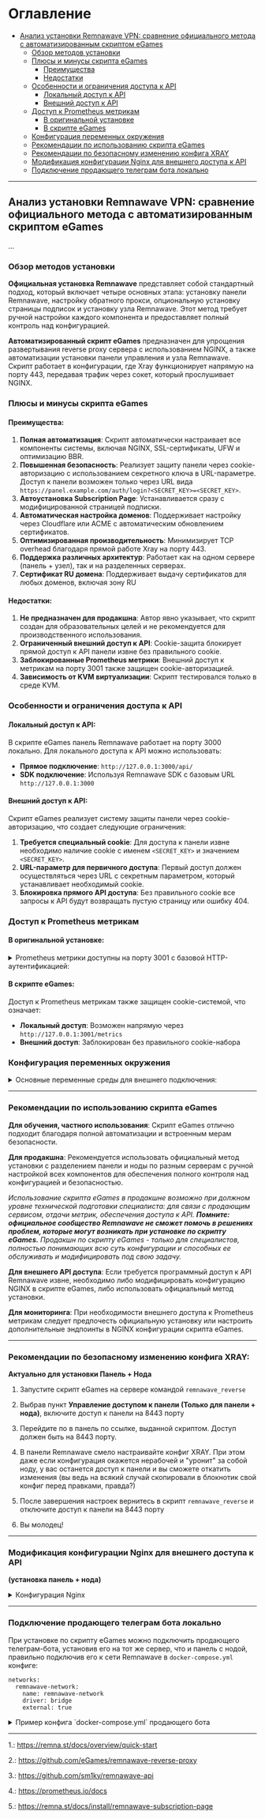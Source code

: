 # Оглавление

- [Анализ установки Remnawave VPN: сравнение официального метода с автоматизированным скриптом eGames](#анализ-установки-remnawave-vpn-сравнение-официального-метода-с-автоматизированным-скриптом-egames)
  - [Обзор методов установки](#обзор-методов-установки)
  - [Плюсы и минусы скрипта eGames](#плюсы-и-минусы-скрипта-egames)
    - [Преимущества](#преимущества)
    - [Недостатки](#недостатки)
  - [Особенности и ограничения доступа к API](#особенности-и-ограничения-доступа-к-api)
    - [Локальный доступ к API](#локальный-доступ-к-api)
    - [Внешний доступ к API](#внешний-доступ-к-api)
  - [Доступ к Prometheus метрикам](#доступ-к-prometheus-метрикам)
    - [В оригинальной установке](#в-оригинальной-установке)
    - [В скрипте eGames](#в-скрипте-egames)
  - [Конфигурация переменных окружения](#конфигурация-переменных-окружения)
  - [Рекомендации по использованию скрипта eGames](#рекомендации-по-использованию-скрипта-egames)
  - [Рекомендации по безопасному изменению конфига XRAY](#рекомендации-по-безопасному-изменению-конфига-xray)
  - [Модификация конфигурации Nginx для внешнего доступа к API](#модификация-конфигурации-nginx-для-внешнего-доступа-к-api)
  - [Подключение продающего телеграм бота локально](#подключение-продающего-телеграм-бота-локально)

---

## Анализ установки Remnawave VPN: сравнение официального метода с автоматизированным скриптом eGames
...


### Обзор методов установки

**Официальная установка Remnawave** представляет собой стандартный подход, который включает четыре основных этапа: установку панели Remnawave, настройку обратного прокси, опциональную установку страницы подписок и установку узла Remnawave. Этот метод требует ручной настройки каждого компонента и предоставляет полный контроль над конфигурацией.

**Автоматизированный скрипт eGames** предназначен для упрощения развертывания reverse proxy сервера с использованием NGINX, а также автоматизации установки панели управления и узла Remnawave. Скрипт работает в конфигурации, где Xray функционирует напрямую на порту 443, передавая трафик через сокет, который прослушивает NGINX.

### Плюсы и минусы скрипта eGames

#### Преимущества:

1. **Полная автоматизация**: Скрипт автоматически настраивает все компоненты системы, включая NGINX, SSL-сертификаты, UFW и оптимизацию BBR.
2. **Повышенная безопасность**: Реализует защиту панели через cookie-авторизацию с использованием секретного ключа в URL-параметре. Доступ к панели возможен только через URL вида `https://panel.example.com/auth/login?<SECRET_KEY>=<SECRET_KEY>`.
3. **Автоустановка Subscription Page**: Устанавливается сразу с модифицированной страницей подписки.
4. **Автоматическая настройка доменов**: Поддерживает настройку через Cloudflare или ACME с автоматическим обновлением сертификатов.
5. **Оптимизированная производительность**: Минимизирует TCP overhead благодаря прямой работе Xray на порту 443.
6. **Поддержка различных архитектур**: Работает как на одном сервере (панель + узел), так и на разделенных серверах.
7. **Сертификат RU домена**: Поддерживает выдачу сертификатов для любых доменов, включая зону RU

#### Недостатки:

1. **Не предназначен для продакшна**: Автор явно указывает, что скрипт создан для образовательных целей и не рекомендуется для производственного использования.
2. **Ограниченный внешний доступ к API**: Cookie-защита блокирует прямой доступ к API панели извне без правильного cookie.
3. **Заблокированные Prometheus метрики**: Внешний доступ к метрикам на порту 3001 также защищен cookie-авторизацией.
4. **Зависимость от KVM виртуализации**: Скрипт тестировался только в среде KVM.

### Особенности и ограничения доступа к API

#### Локальный доступ к API:

В скрипте eGames панель Remnawave работает на порту 3000 локально. Для локального доступа к API можно использовать:

- **Прямое подключение**: `http://127.0.0.1:3000/api/`
- **SDK подключение**: Используя Remnawave SDK с базовым URL `http://127.0.0.1:3000`


#### Внешний доступ к API:

Скрипт eGames реализует систему защиты панели через cookie-авторизацию, что создает следующие ограничения:

1. **Требуется специальный cookie**: Для доступа к панели извне необходимо наличие cookie с именем `<SECRET_KEY>` и значением `<SECRET_KEY>`.
2. **URL-параметр для первичного доступа**: Первый доступ должен осуществляться через URL с секретным параметром, который устанавливает необходимый cookie.
3. **Блокировка прямого API доступа**: Без правильного cookie все запросы к API будут возвращать пустую страницу или ошибку 404.

### Доступ к Prometheus метрикам

#### В оригинальной установке:

<details>
  <summary>Prometheus метрики доступны на порту 3001 с базовой HTTP-аутентификацией:</summary>

```yaml
scrape_configs:
  - job_name: 'remnawave'
    scheme: http
    metrics_path: /metrics
    static_configs:
      - targets: ['remnawave:3001']
    basic_auth:
      username: admin
      password: change_me
```
</details>


#### В скрипте eGames:

Доступ к Prometheus метрикам также защищен cookie-системой, что означает:

- **Локальный доступ**: Возможен напрямую через `http://127.0.0.1:3001/metrics`
- **Внешний доступ**: Заблокирован без правильного cookie-набора


### Конфигурация переменных окружения

<details>
  <summary>Основные переменные среды для внешнего подключения:</summary>

| Переменная | Назначение | Значение по умолчанию |
| :-- | :-- | :-- |
| `APP_PORT` | Порт панели | 3000 |
| `METRICS_PORT` | Порт метрик | 3001 |
| `METRICS_USER` | Пользователь метрик | admin |
| `METRICS_PASS` | Пароль метрик | change_me |
| `JWT_AUTH_SECRET` | Секрет JWT авторизации | change_me |
| `JWT_API_TOKENS_SECRET` | Секрет API токенов | change_me |

</details>

---

### Рекомендации по использованию скрипта eGames

**Для обучения, частного использования**: Скрипт eGames отлично подходит благодаря полной автоматизации и встроенным мерам безопасности.

**Для продакшна**: Рекомендуется использовать официальный метод установки с разделением панели и ноды по разным серверам с ручной настройкой всех компонентов для обеспечения полного контроля над конфигурацией и безопасностью. 

*Использование скрипта eGames в продакшне возможно при должном уровне технической подготовки специалиста: для связи с продающим сервисом, отдачи метрик, обеспечения доступа к API. **Помните: официальное сообщество Remnawave не сможет помочь в решениях проблем, которые могут возникать при установке по скрипту eGames.** Продакшн по скрипту eGames - только для специалистов, полностью понимающих всю суть конфигурации и способных ее обслуживать и модифицировать под свою задачу.*

**Для внешнего API доступа**: Если требуется программный доступ к API Remnawave извне, необходимо либо модифицировать конфигурацию NGINX в скрипте eGames, либо использовать официальный метод установки.

**Для мониторинга**: При необходимости внешнего доступа к Prometheus метрикам следует предпочесть официальную установку или настроить дополнительные эндпоинты в NGINX конфигурации скрипта eGames.

---

### Рекомендации по безопасному изменению конфига XRAY:

**Актуально для установки Панель + Нода**

1. Запустите скрипт eGames на сервере командой `remnawave_reverse`

2.  Выбрав пункт **Управление доступом к панели (Только для панели + нода)**, включите доступ к панели на 8443 порту

3.  Перейдите по в панель по ссылке, выданной скриптом. Доступ должен быть на 8443 порту.

4.  В панели Remnawave смело настраивайте конфиг XRAY. При этом даже если конфигурация окажется нерабочей и "уронит" за собой ноду, у вас останется доступ к панели и вы сможете откатить изменения (вы ведь на всякий случай скопировали в блокнотик свой конфиг перед правками, правда?)

5.  После завершения настроек вернитесь в скрипт `remnawave_reverse` и отключите доступ к панели на 8443 порту

6.  Вы молодец!


---


### Модификация конфигурации Nginx для внешнего доступа к API

 **(установка панель + нода)**


<details>
  <summary>Конфигурация Nginx</summary>

  Добавляем в `nginx.conf` в блок сервера с доменом панели `server_name panel.domen.com;`

  ```
  location ^~ /api/ {
        proxy_http_version 1.1;
        proxy_pass http://remnawave;
        proxy_set_header Host $host;
        proxy_set_header Upgrade $http_upgrade;
        proxy_set_header Connection $connection_upgrade;
        proxy_set_header X-Real-IP $remote_addr;
        proxy_set_header X-Forwarded-For $proxy_add_x_forwarded_for;
        proxy_set_header X-Forwarded-Proto $scheme;
        proxy_set_header X-Forwarded-Host $host;
        proxy_set_header X-Forwarded-Port $server_port;
        proxy_send_timeout 60s;
        proxy_read_timeout 60s;
}
  ```

  Это открывает доступ к API из-вне, при этом API будут по прежнему защищены токеном авторизации

</details>

---

### Подключение продающего телеграм бота локально

При установке по скрипту eGames можно подключить продающего телеграм-бота, установив его на тот же сервер, что и панель с нодой, правильно подключив его к сети Remnawave в `docker-compose.yml` конфиге:

```
networks:
  remnawave-network:
    name: remnawave-network
    driver: bridge
    external: true
```

<details>
  <summary>Пример конфига `docker-compose.yml` продающего бота</summary>

  ```
  services:
  bot:
    #    build: .
    image: ghcr.io/jolymmiels/remnawave-telegram-shop-bot:latest
    restart: always
    env_file:
      - .env
    environment:
      - TZ=Europe/Moscow
    depends_on:
      db:
        condition: service_healthy
    volumes:
      - ./translations:/translations
    networks:
      - remnawave-network
  db:
    image: postgres:17
    container_name: remnawave-telegram-shop-db
    hostname: remnawave-telegram-shop-db
    restart: always
    env_file:
      - .env
    environment:
      - POSTGRES_USER=${POSTGRES_USER}
      - POSTGRES_PASSWORD=${POSTGRES_PASSWORD}
      - POSTGRES_DB=${POSTGRES_DB}
      - TZ=UTC
    ports:
      - 127.0.0.1:5432:5432
    volumes:
      - remnawave-telegram-shop-db-data:/var/lib/postgresql/data
    healthcheck:
      test:
        - CMD-SHELL
        - pg_isready -U $${POSTGRES_USER} -d $${POSTGRES_DB}
      interval: 3s
      timeout: 10s
      retries: 3
    networks:
      - remnawave-network
volumes:
  remnawave-telegram-shop-db-data:
    driver: local
    external: false
    name: remnawave-telegram-shop-db-data
networks:
  remnawave-network:
    name: remnawave-network
    driver: bridge
    external: true
  ```

  </details>


---

1.: https://remna.st/docs/overview/quick-start

2.: https://github.com/eGames/remnawave-reverse-proxy

3.: https://github.com/sm1ky/remnawave-api

4.: https://prometheus.io/docs

5.: https://remna.st/docs/install/remnawave-subscription-page
